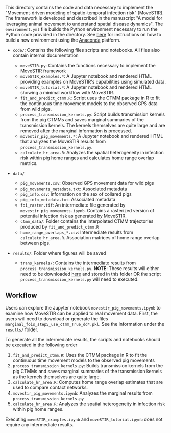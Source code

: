 This directory contains the code and data necessary to implement the "Movement-driven modeling of spatio-temporal infection risk" (MoveSTIR).  The framework is developed and described in the manuscript "A model for leveraging animal movement to understand spatial disease dynamics".  The `environment.yml` file builds the Python environment necessary to run the Python code provided in the directory.  See [here](https://conda.io/projects/conda/en/latest/user-guide/tasks/manage-environments.html#creating-an-environment-from-an-environment-yml-file) for instructions on how to build a new environment using the [Anaconda](https://www.anaconda.com/) platform.

- `code/`: Contains the following files scripts and notebooks. All files also contain internal documentation
	- `moveSTIR.py`: Contains the functions necessary to implement the MoveSTIR framework
	- `moveSTIR_examples.*`: A Jupyter notebook and rendered HTML providing examples on MoveSTIR's capabilities using simulated data.
	- `moveSTIR_tutorial.*`: A Jupyter notebook and rendered HTML showing a minimal workflow with MoveSTIR.
	- `fit_and_predict_ctmm.R`: Script uses the CTMM package in R to fit the continuous time movement models to the observed GPS data from wild pigs.
	- `process_transmission_kernels.py`: Script builds transmission kernels from the pig CTMMs and saves marginal summaries of the transmission kernels. The kernels themselves are quite large and are removed after the marginal information is processed.  
	- `movestir_pig_movements.*`: A Jupyter notebook and rendered HTML that analyzes the MoveSTIR results from `process_transmission_kernels.py`.
	- `calculate_hr_area.R`: Analyzes the spatial heterogeneity in infection risk within pig home ranges and calculates home range overlap metrics.

- `data/`
	- `pig_movements.csv`: Observed GPS movement data for wild pigs
	- `pig_movements_metadata.txt`: Associated metadata
	- `pig_info.csv`: Information on the sex of collared pigs
	- `pig_info_metadata.txt`: Associated metadata
	- `foi_raster.tif`: An intermediate file generated by `movestir_pig_movements.ipynb`. Contains a rasterized version of potential infection risk as generated by MoveSTIR.
	- `ctmm_data/`: Folder contains the interpolated CTMM trajectories produced by `fit_and_predict_ctmm.R`
	- `home_range_overlaps_*.csv`: Intermediate results from `calculate_hr_area.R`. Association matrices of home range overlap between pigs.
- `results/`: Folder where figures will be saved
	- `trans_kernels/`: Contains the intermediate results from  `process_transmission_kernels.py`. **NOTE**: These results will either need to be downloaded [here](https://www.dropbox.com/s/c50apdxtf6q04g1/moveSTIR_marginal_fois.zip?dl=0) and stored in this folder OR the script `process_transmission_kernels.py` will need to executed. 

## Workflow

Users can explore the Jupyter notebook `movestir_pig_movements.ipynb` to examine how MoveSTIR can be applied to real movement data. First, the users will need to download or generate the files `marginal_fois_step5_use_ctmm_True_dd*.pkl`. See the information under the `results/` folder.

To generate all the intermediate results, the scripts and notebooks should be executed in the following order

1. `fit_and_predict_ctmm.R`: Uses the CTMM package in R to fit the continuous time movement models to the observed pig movements
2. `process_transmission_kernels.py`: Builds transmission kernels from the pig CTMMs and saves marginal summaries of the transmission kernels as the kernels themselves are quite large.
3. `calculate_hr_area.R`: Computes home range overlap estimates that are used to compare contact networks.
4. `movestir_pig_movements.ipynb`: Analyzes the marginal results from `process_transmission_kernels.py`
5. `calculate_hr_area.R`: Analyzes the spatial heterogeneity in infection risk within pig home ranges.

Executing `moveSTIR_examples.ipynb` and `moveSTIR_tutorial.ipynb` does not require any intermediate results.

